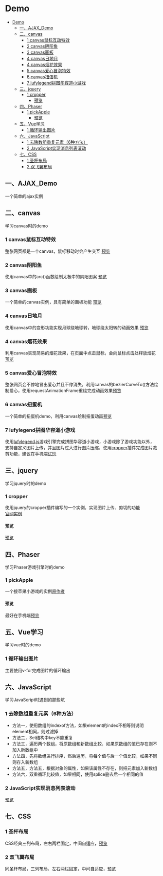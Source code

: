 # Demo

<!-- TOC -->

- [Demo](#demo)
    - [一、AJAX_Demo](#一ajax_demo)
    - [二、canvas](#二canvas)
        - [1 canvas鼠标互动特效](#1-canvas鼠标互动特效)
        - [2 canvas阴阳鱼](#2-canvas阴阳鱼)
        - [3 canvas画板](#3-canvas画板)
        - [4 canvas日地月](#4-canvas日地月)
        - [4 canvas烟花效果](#4-canvas烟花效果)
        - [5 canvas爱心冒泡特效](#5-canvas爱心冒泡特效)
        - [6 canvas扭蛋机](#6-canvas扭蛋机)
        - [7 lufylegend拼图华容道小游戏](#7-lufylegend拼图华容道小游戏)
    - [三、jquery](#三jquery)
        - [1 cropper](#1-cropper)
            - [预览](#预览)
    - [四、Phaser](#四phaser)
        - [1 pickApple](#1-pickapple)
            - [预览](#预览-1)
    - [五、Vue学习](#五vue学习)
        - [1 循环输出图片](#1-循环输出图片)
    - [六、JavaScript](#六javascript)
        - [1 去除数组重复元素（6种方法）](#1-去除数组重复元素6种方法)
        - [2 JavaScript实现消息列表滚动](#2-javascript实现消息列表滚动)
    - [七、CSS](#七css)
        - [1 圣杯布局](#1-圣杯布局)
        - [2 双飞翼布局](#2-双飞翼布局)

<!-- /TOC -->

## 一、AJAX_Demo
一个简单的ajax实例
## 二、canvas
学习canvas时的demo
### 1 canvas鼠标互动特效
整张网页都是一个canvas，鼠标移动时会产生交互
<a href="https://chrischen0405.github.io/Demo/canvas/canvas%E9%BC%A0%E6%A0%87%E4%BA%92%E5%8A%A8%E7%89%B9%E6%95%88/index.html" target="_blank">预览</a>
### 2 canvas阴阳鱼
使用canvas中的arc()函数绘制太极中的阴阳图案
<a href="https://chrischen0405.github.io/Demo/canvas/canvas%20arc()%E5%87%BD%E6%95%B0%E7%BB%98%E5%88%B6%E9%98%B4%E9%98%B3%E9%B1%BC.html" target="_blank">预览</a>
### 3 canvas画板
一个简单的canvas实例，具有简单的画板功能
<a href="https://chrischen0405.github.io/Demo/canvas/canvas%E7%94%BB%E6%9D%BF.html" target="_blank">预览</a>
### 4 canvas日地月
使用canvas中的变形功能实现月球绕地球转，地球绕太阳转的动画效果
<a href="https://chrischen0405.github.io/Demo/canvas/canvas%E7%BB%98%E5%88%B6%E6%97%A5%E5%9C%B0%E6%9C%88.html" target="_blank">预览</a>
### 4 canvas烟花效果
利用canvas实现简易的烟花效果，在页面中点击鼠标，会向鼠标点击处释放烟花
<a href="https://chrischen0405.github.io/Demo/canvas/canvas%E7%83%9F%E8%8A%B1%E7%89%B9%E6%95%88/index.html" target="_blank">预览</a>
### 5 canvas爱心冒泡特效
整张网页会不停地冒出爱心并且不停消失，利用canvas的bezierCurveTo()方法绘制爱心，使用requestAnimationFrame重绘完成动画效果<a href="https://chrischen0405.github.io/Demo/canvas/canvas%E7%88%B1%E5%BF%83%E5%86%92%E6%B3%A1%E7%89%B9%E6%95%88/index.html" target="_blank">预览</a>
### 6 canvas扭蛋机
一个简单的扭蛋机demo，利用canvas绘制扭蛋动画<a href="https://chrischen0405.github.io/Demo/canvas/canvas%E6%89%AD%E8%9B%8B%E6%9C%BA%E6%95%88%E6%9E%9C/index.html" target="_blank">预览</a>
### 7 lufylegend拼图华容道小游戏
使用<a href="http://www.lufylegend.com/api/zh_CN/out/" target="_blank">lufylegend.js</a>游戏引擎完成拼图华容道小游戏，小游戏除了游戏功能以外，支持自定义图片上传，并且图片过大进行图片压缩，使用<a href="https://fengyuanchen.github.io/cropper/" target="_blank">cropper</a>插件完成图片裁剪功能，建议在手机端<a href="https://chrischen0405.github.io/Demo/canvas/lufylegend/index.html" target="_blank">试玩</a>
## 三、jquery
学习jquery时的demo
### 1 cropper
使用jquery的cropper插件编写的一个实例，实现图片上传、剪切的功能<br>
<a href="https://fengyuanchen.github.io/cropper/" target="_blank">官网实例</a>
#### 预览
<a href="https://chrischen0405.github.io/Demo/jquery/cropper/cropper%E5%9B%BE%E5%83%8F%E8%A3%81%E5%89%AA.html" target="_blank">预览</a>
## 四、Phaser
学习Phaser游戏引擎时的demo
### 1 pickApple
一个接苹果小游戏的实例<a href="https://segmentfault.com/a/1190000009212221" target="_blank">原作者</a>
#### 预览
最好在手机端<a href="https://chrischen0405.github.io/Demo/Phaser/pickApple/index.html" target="_blank">预览</a>
## 五、Vue学习
学习vue时的demo
### 1 循环输出图片
主要使用v-for完成图片的循环输出
## 六、JavaScript
学习JavaScript时遇到的那些坑
### 1 去除数组重复元素（6种方法）
- 方法一，使用数组的indexof方法，如果element的index不相等则说明element相同，则过滤掉
- 方法二，Set结构中key不能重复
- 方法三，遍历两个数组，将原数组和新数组比较，如果原数组的值已存在则不加入新数组中
- 方法四，先将数组进行排序，然后遍历，将每个值与后一个值比较，如果不同则存入新数组
- 方法五，方法五，根据对象的属性，如果该属性不存在，则把元素加入新数组
- 方法六，双重循环比较值，如果相同，使用splice删去后一个相同的值
### 2 JavaScript实现消息列表滚动
<a href="https://chrischen0405.github.io/Demo/JavaScript/消息滚动.html" target="_blank">预览</a>
## 七、CSS
### 1 圣杯布局
CSS经典三列布局，左右两栏固定，中间自适应，<a href="https://chrischen0405.github.io/Demo/HTML&CSS/%E5%B8%83%E5%B1%80/%E5%9C%A3%E6%9D%AF%E5%B8%83%E5%B1%80.html" target="_blank">预览</a>
### 2 双飞翼布局
同圣杯布局，三列布局，左右两栏固定，中间自适应，<a href="https://chrischen0405.github.io/Demo/HTML&CSS/%E5%B8%83%E5%B1%80/%E5%8F%8C%E9%A3%9E%E7%BF%BC%E5%B8%83%E5%B1%80.html" target="_blank">预览</a>